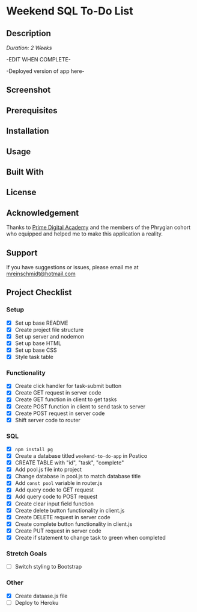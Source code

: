 # Weekend SQL To-Do List

## Description

*Duration: 2 Weeks*

-EDIT WHEN COMPLETE-

-Deployed version of app here-

## Screenshot

## Prerequisites

## Installation

## Usage

## Built With

## License

## Acknowledgement

Thanks to [Prime Digital Academy](https://www.primeacademy.io/) and the members of the Phrygian cohort who equipped and helped me to make this application a reality. 

## Support 

If you have suggestions or issues, please email me at [mreinschmidt@hotmail.com](mailto:mreinschmidt@hotmail.com)

## Project Checklist

### Setup
- [X] Set up base README
- [X] Create project file structure
- [X] Set up server and nodemon
- [X] Set up base HTML
- [X] Set up base CSS
- [X] Style task table

### Functionality
- [X] Create click handler for task-submit button
- [X] Create GET request in server code
- [X] Create GET function in client to get tasks 
- [X] Create POST function in client to send task to server
- [X] Create POST request in server code
- [X] Shift server code to router

### SQL
- [X] `npm install pg`
- [X] Create a database titled `weekend-to-do-app` in Postico
- [X] CREATE TABLE with "id", "task", "complete"
- [X] Add pool.js file into project
- [X] Change database in pool.js to match database title
- [X] Add `const pool` variable in router.js
- [X] Add query code to GET request
- [X] Add query code to POST request
- [X] Create clear input field function 
- [X] Create delete button functionality in client.js
- [X] Create DELETE request in server code
- [X] Create complete button functionality in client.js
- [X] Create PUT request in server code
- [X] Create if statement to change task to green when completed
### Stretch Goals

- [ ] Switch styling to Bootstrap
  
### Other
- [X] Create dataase.js file
- [ ] Deploy to Heroku 